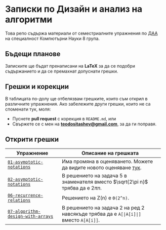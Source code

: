 # Записки по Дизайн и анализ на алгоритми

Това репо съдържа материали от семестриалните упражнения по [ДАА](https://learn.fmi.uni-sofia.bg/course/view.php?id=11018) на специалност Компютърни Науки 8 група.

## Бъдещи планове
Записките ще бъдат пренаписани на **LaTeX** за да се подобри съдържанието и да се премахнат допуснати грешки.

## Грешки и корекции
В таблицата по-долу ще отбелязвам грешките, които съм открил в различните упражнения. Ако забележите други грешки, които не са споменати тук, моля:
- Пуснете **pull request** с корекция в `README.md`, или
- Свържете се с мен на **teodositashev@gmail.com**, за да ги поправя.

## Открити грешки
| Упражнение                  | Описание на грешката |
|-----------------------------|----------------------|
|[`01-asymptotic-notations`](01-asymptotic-notations.pdf) | Има промяна в оценяването. Можете да видите новото оценяване [тук](https://learn.fmi.uni-sofia.bg/pluginfile.php/536346/mod_resource/content/2/rules--DAA-spring-2025.pdf). |
| [`02-asymptotic-notations`](02-asymptotic-notations.pdf) | В решението на задача 5 в знаменателя вместо $\sqrt{2\pi n}$ трябва да е $2\pi n$. |
| [`06-recurrence-relations`](06-recurrence-relations.pdf) | Решението на Z(n) е `Θ(2^n)`.|
| [`07-algorithm-design-with-arrays`](07-algorithm-design-with-arrays.pdf) | В решението на задача 2 на ред 2 навсякъде трябва да е `A[\|A[i]\|]` вместо `A[A[i]]`. |

<!-- Add new errors in the format below -->
<!-- | [`exercise_name`](exercise_name.pdf) | Description of the mistake | -->
